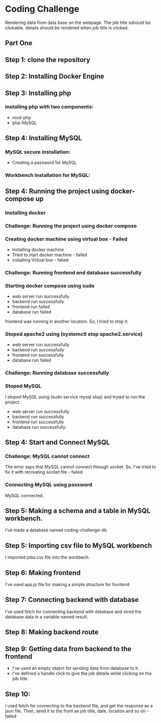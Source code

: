 # Coding Challenge
Rendering data from data base on the webpage.
The job title sshould be clickable.
details should be rendered when job title is clicked.

## Part One
## Step 1: clone the repository

## Step 2: Installing Docker Engine

## Step 3: Installing php
### installing php with two components: 
* mod-php
* php-MySQL

## Step 4: Installing MySQL
### MySQL secure installation:
* Creating a password for MySQL
### Workbench installation for MySQL:

## Step 4: Running the project using docker-compose up
### Installing docker
### Challenge: Running the project using docker compose
### Creating docker machine using virtual box - Failed
* Installing docker machine
* Tried to start docker machine - failed
* installing Virtual box - falied
### Challenge: Running frontend and database successfully
### Starting docker compose using sudo
* web server run successfully
* backend run successfully
* frontend run failed
* database run failed

frontend was running in another location. So, I tried to stop it.

### Stoped apache2 using (systemctl stop apache2.service)
* web server run successfully
* backend run successfully
* frontend run successfully
* database run failed

### Challenge: Running database successfully
### Stoped MySQL
I stoped MySQL using (sudo service mysql stop) and tryied to run the project. 

* web server run successfully
* backend run successfully
* frontend run successfully
* database run successfully.

## Step 4: Start and Connect MySQL
### Challenge: MySQL cannot connect
The error says that MySQL cannot connect thtough socket. So, I've tried to fix it with recreating socket file - failed

### Connecting MySQL using password
MySQL connected.

## Step 5: Making a schema and a table in MySQL workbench.
I've made a database named coding-challenge-db 

## Step 5: Importing csv file to MySQL workbench
I imported jobs.csv file into the workbech.

## Step 6: Making frontend
I've used app.js file for making a simple structure for frontend

## Step 7: Connecting backend with database
I've used fetch for connecting backend with database and stred the database data in a variable named result.

## Step 8: Making backend route

## Step 9: Getting data from backend to the frontend
* I've used an empty object for sending data from database to it.
* I've defined a handle click to give the job details while clicking on the job title.

## Step 10: 
I used fetch for connecting to the backend file, and get the response as a json file. Then, send it to the front as job title, date, location and so on - failed






